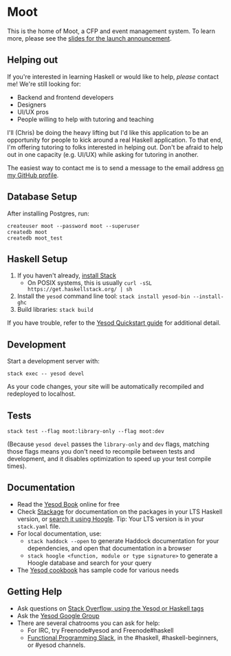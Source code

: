 # Moot

This is the home of Moot, a CFP and event management system. To learn more, please see the [slides for the launch announcement](https://github.com/bitemyapp/presentations/blob/master/moot/moot.pdf).

## Helping out

If you're interested in learning Haskell or would like to help, _please_ contact me! We're still looking for:

- Backend and frontend developers
- Designers
- UI/UX pros
- People willing to help with tutoring and teaching

I'll (Chris) be doing the heavy lifting but I'd like this application to be an opportunity for people to kick around a real Haskell application. To that end, I'm offering tutoring to folks interested in helping out. Don't be afraid to help out in one capacity (e.g. UI/UX) while asking for tutoring in another.

The easiest way to contact me is to send a message to the email address [on my GitHub profile](https://github.com/bitemyapp).


## Database Setup

After installing Postgres, run:

```
createuser moot --password moot --superuser
createdb moot
createdb moot_test
```

## Haskell Setup

1. If you haven't already, [install Stack](https://haskell-lang.org/get-started)
	* On POSIX systems, this is usually `curl -sSL https://get.haskellstack.org/ | sh`
2. Install the `yesod` command line tool: `stack install yesod-bin --install-ghc`
3. Build libraries: `stack build`

If you have trouble, refer to the [Yesod Quickstart guide](https://www.yesodweb.com/page/quickstart) for additional detail.

## Development

Start a development server with:

```
stack exec -- yesod devel
```

As your code changes, your site will be automatically recompiled and redeployed to localhost.

## Tests

```
stack test --flag moot:library-only --flag moot:dev
```

(Because `yesod devel` passes the `library-only` and `dev` flags, matching those flags means you don't need to recompile between tests and development, and it disables optimization to speed up your test compile times).

## Documentation

* Read the [Yesod Book](https://www.yesodweb.com/book) online for free
* Check [Stackage](http://stackage.org/) for documentation on the packages in your LTS Haskell version, or [search it using Hoogle](https://www.stackage.org/lts/hoogle?q=). Tip: Your LTS version is in your `stack.yaml` file.
* For local documentation, use:
	* `stack haddock --open` to generate Haddock documentation for your dependencies, and open that documentation in a browser
	* `stack hoogle <function, module or type signature>` to generate a Hoogle database and search for your query
* The [Yesod cookbook](https://github.com/yesodweb/yesod-cookbook) has sample code for various needs

## Getting Help

* Ask questions on [Stack Overflow, using the Yesod or Haskell tags](https://stackoverflow.com/questions/tagged/yesod+haskell)
* Ask the [Yesod Google Group](https://groups.google.com/forum/#!forum/yesodweb)
* There are several chatrooms you can ask for help:
	* For IRC, try Freenode#yesod and Freenode#haskell
	* [Functional Programming Slack](https://fpchat-invite.herokuapp.com/), in the #haskell, #haskell-beginners, or #yesod channels.
